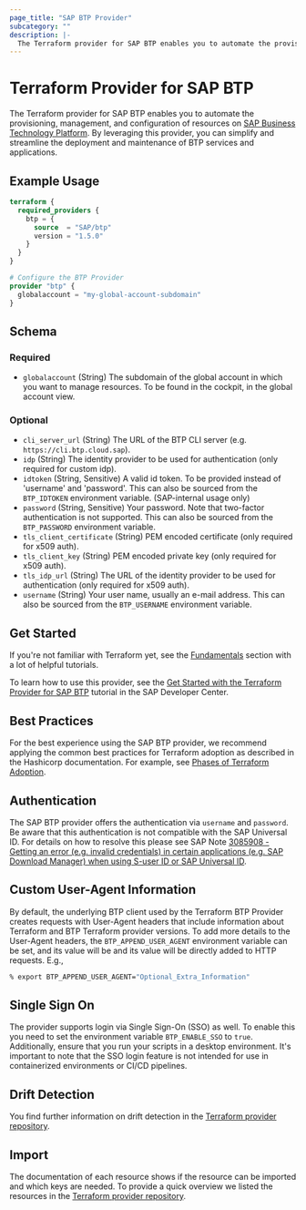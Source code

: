 ```yaml
---
page_title: "SAP BTP Provider"
subcategory: ""
description: |-
  The Terraform provider for SAP BTP enables you to automate the provisioning, management, and configuration of resources on SAP Business Technology Platform https://account.hana.ondemand.com/. By leveraging this provider, you can simplify and streamline the deployment and maintenance of BTP services and applications.
---
```

# Terraform Provider for SAP BTP

The Terraform provider for SAP BTP enables you to automate the provisioning, management, and configuration of resources on [SAP Business Technology Platform](https://account.hana.ondemand.com/). By leveraging this provider, you can simplify and streamline the deployment and maintenance of BTP services and applications.

## Example Usage

```terraform
terraform {
  required_providers {
    btp = {
      source  = "SAP/btp"
      version = "1.5.0"
    }
  }
}

# Configure the BTP Provider
provider "btp" {
  globalaccount = "my-global-account-subdomain"
}
```

<!-- schema generated by tfplugindocs -->
## Schema

### Required

- `globalaccount` (String) The subdomain of the global account in which you want to manage resources. To be found in the cockpit, in the global account view.

### Optional

- `cli_server_url` (String) The URL of the BTP CLI server (e.g. `https://cli.btp.cloud.sap`).
- `idp` (String) The identity provider to be used for authentication (only required for custom idp).
- `idtoken` (String, Sensitive) A valid id token. To be provided instead of 'username' and 'password'. This can also be sourced from the `BTP_IDTOKEN` environment variable. (SAP-internal usage only)
- `password` (String, Sensitive) Your password. Note that two-factor authentication is not supported. This can also be sourced from the `BTP_PASSWORD` environment variable.
- `tls_client_certificate` (String) PEM encoded certificate (only required for x509 auth).
- `tls_client_key` (String) PEM encoded private key (only required for x509 auth).
- `tls_idp_url` (String) The URL of the identity provider to be used for authentication (only required for x509 auth).
- `username` (String) Your user name, usually an e-mail address. This can also be sourced from the `BTP_USERNAME` environment variable.

## Get Started

If you're not familiar with Terraform yet, see the [Fundamentals](https://developer.hashicorp.com/terraform/tutorials/cli) section with a lot of helpful tutorials. 

To learn how to use this provider, see the [Get Started with the Terraform Provider for SAP BTP](https://developers.sap.com/tutorials/btp-terraform-get-started.html) tutorial in the SAP Developer Center.

## Best Practices

For the best experience using the SAP BTP provider, we recommend applying the common best practices for Terraform adoption as described in the Hashicorp documentation. For example, see [Phases of Terraform Adoption](https://developer.hashicorp.com/well-architected-framework/operational-excellence/operational-excellence-terraform-maturity).

## Authentication

The SAP BTP provider offers the authentication via `username` and `password`. Be aware that this authentication is not compatible with the SAP Universal ID. For details on how to resolve this please see SAP Note [3085908 - Getting an error (e.g. invalid credentials) in certain applications (e.g. SAP Download Manager) when using S-user ID or SAP Universal ID](https://me.sap.com/notes/3085908). 

## Custom User-Agent Information

By default, the underlying BTP client used by the Terraform BTP Provider creates requests with User-Agent headers that include information about Terraform and BTP Terraform provider versions. To add more details to the User-Agent headers, the `BTP_APPEND_USER_AGENT` environment variable can be set, and its value will be and its value will be directly added to HTTP requests. E.g.,

```bash
% export BTP_APPEND_USER_AGENT="Optional_Extra_Information"
```

## Single Sign On

The provider supports login via Single Sign-On (SSO) as well. To enable this you need to set the environment variable `BTP_ENABLE_SSO` to `true`. Additionally, ensure that you run your scripts in a desktop environment. It's important to note that the SSO login feature is not intended for use in containerized environments or CI/CD pipelines.

## Drift Detection

You find further information on drift detection in the [Terraform provider repository](https://github.com/SAP/terraform-provider-btp/blob/main/guides/DRIFTDETECTION.md).

## Import

The documentation of each resource shows if the resource can be imported and which keys are needed. To provide a quick overview we listed the resources in the [Terraform provider repository](https://github.com/SAP/terraform-provider-btp/blob/main/guides/IMPORT.md).
